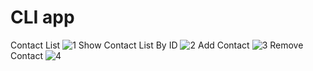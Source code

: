 # CLI app
Contact List  ![1](https://github.com/PaulinaWozniak/goit-node-js-hw-01/assets/105054682/6f445fb7-137b-4ced-85de-e6c0a707d79f)
Show Contact List By ID ![2](https://github.com/PaulinaWozniak/goit-node-js-hw-01/assets/105054682/8b00c707-2ad0-4314-af1b-726f2415aa75)
Add Contact  ![3](https://github.com/PaulinaWozniak/goit-node-js-hw-01/assets/105054682/a90af644-48cf-4adb-8bbc-2d96c1c183f5)
Remove Contact ![4](https://github.com/PaulinaWozniak/goit-node-js-hw-01/assets/105054682/32c903db-5194-433c-85e5-f95531607aa8)
